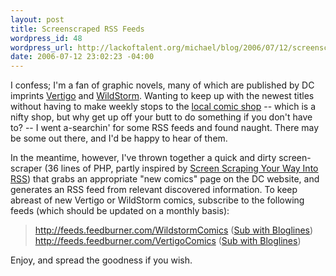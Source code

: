 ```yaml
--- 
layout: post
title: Screenscraped RSS Feeds
wordpress_id: 48
wordpress_url: http://lackoftalent.org/michael/blog/2006/07/12/screenscraped-rss-feeds/
date: 2006-07-12 23:02:23 -04:00
---
```

I confess; I'm a fan of graphic novels, many of which are published by DC imprints <a target="_blank" href="http://www.dccomics.com/vertigo/">Vertigo</a> and <a target="_blank" href="http://www.dccomics.com/wildstorm/">WildStorm</a>.  Wanting to keep up with the newest titles without having to make weekly stops to the <a target="_blank" href="http://www.zanaducomics.com/z2.html">local comic shop</a> -- which is a nifty shop, but why get up off your butt to do something if you don't have to? -- I went a-searchin' for some RSS feeds and found naught.  There may be some out there, and I'd be happy to hear of them.

In the meantime, however, I've thrown together a quick and dirty screen-scraper (36 lines of PHP, partly inspired by <a target="_blank" href="http://www.codebeach.com/tutorials/screen-scrapping-rss-php.asp">Screen Scraping Your Way Into RSS</a>) that grabs an appropriate "new comics" page on the DC website, and generates an RSS feed from relevant discovered information.  To keep abreast of new Vertigo or WildStorm comics, subscribe to the following feeds (which should be updated on a monthly basis):
<blockquote><a target="_blank" href="http://feeds.feedburner.com/WildstormComics">http://feeds.feedburner.com/WildstormComics</a> (<a target="_blank" href="http://www.bloglines.com/sub/http://feeds.feedburner.com/WildstormComics">Sub with Bloglines</a>)
<a target="_blank" href="http://feeds.feedburner.com/VertigoComics">http://feeds.feedburner.com/VertigoComics</a> (<a target="_blank" href="http://www.bloglines.com/sub/http://feeds.feedburner.com/VertigoComics">Sub with Bloglines</a>)</blockquote>
Enjoy, and spread the goodness if you wish.

